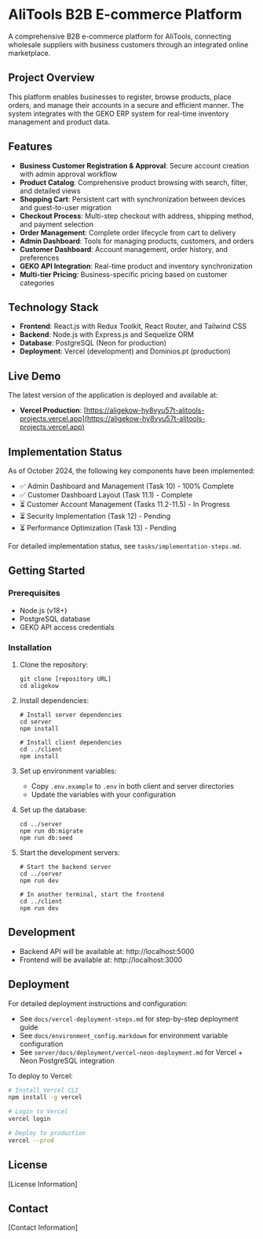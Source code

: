 # AliTools B2B E-commerce Platform

A comprehensive B2B e-commerce platform for AliTools, connecting wholesale suppliers with business customers through an integrated online marketplace.

## Project Overview

This platform enables businesses to register, browse products, place orders, and manage their accounts in a secure and efficient manner. The system integrates with the GEKO ERP system for real-time inventory management and product data.

## Features

- **Business Customer Registration & Approval**: Secure account creation with admin approval workflow
- **Product Catalog**: Comprehensive product browsing with search, filter, and detailed views
- **Shopping Cart**: Persistent cart with synchronization between devices and guest-to-user migration
- **Checkout Process**: Multi-step checkout with address, shipping method, and payment selection
- **Order Management**: Complete order lifecycle from cart to delivery
- **Admin Dashboard**: Tools for managing products, customers, and orders
- **Customer Dashboard**: Account management, order history, and preferences
- **GEKO API Integration**: Real-time product and inventory synchronization
- **Multi-tier Pricing**: Business-specific pricing based on customer categories

## Technology Stack

- **Frontend**: React.js with Redux Toolkit, React Router, and Tailwind CSS
- **Backend**: Node.js with Express.js and Sequelize ORM
- **Database**: PostgreSQL (Neon for production)
- **Deployment**: Vercel (development) and Dominios.pt (production)

## Live Demo

The latest version of the application is deployed and available at:
- **Vercel Production**: [https://aligekow-hy8vyu57t-alitools-projects.vercel.app](https://aligekow-hy8vyu57t-alitools-projects.vercel.app)

## Implementation Status

As of October 2024, the following key components have been implemented:
- ✅ Admin Dashboard and Management (Task 10) - 100% Complete
- ✅ Customer Dashboard Layout (Task 11.1) - Complete
- ⏳ Customer Account Management (Tasks 11.2-11.5) - In Progress
- ⏳ Security Implementation (Task 12) - Pending
- ⏳ Performance Optimization (Task 13) - Pending

For detailed implementation status, see `tasks/implementation-steps.md`.

## Getting Started

### Prerequisites

- Node.js (v18+)
- PostgreSQL database
- GEKO API access credentials

### Installation

1. Clone the repository:
   ```
   git clone [repository URL]
   cd aligekow
   ```

2. Install dependencies:
   ```
   # Install server dependencies
   cd server
   npm install

   # Install client dependencies
   cd ../client
   npm install
   ```

3. Set up environment variables:
   - Copy `.env.example` to `.env` in both client and server directories
   - Update the variables with your configuration

4. Set up the database:
   ```
   cd ../server
   npm run db:migrate
   npm run db:seed
   ```

5. Start the development servers:
   ```
   # Start the backend server
   cd ../server
   npm run dev

   # In another terminal, start the frontend
   cd ../client
   npm run dev
   ```

## Development

- Backend API will be available at: http://localhost:5000
- Frontend will be available at: http://localhost:3000

## Deployment

For detailed deployment instructions and configuration:
- See `docs/vercel-deployment-steps.md` for step-by-step deployment guide
- See `docs/environment_config.markdown` for environment variable configuration
- See `server/docs/deployment/vercel-neon-deployment.md` for Vercel + Neon PostgreSQL integration

To deploy to Vercel:
```bash
# Install Vercel CLI
npm install -g vercel

# Login to Vercel
vercel login

# Deploy to production
vercel --prod
```

## License

[License Information]

## Contact

[Contact Information] 